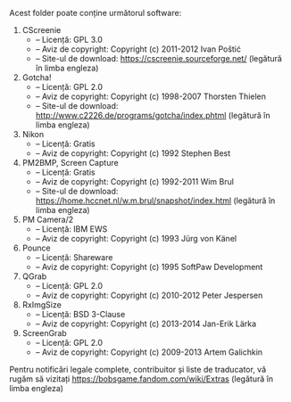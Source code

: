 Acest folder poate conține următorul software:

1. CScreenie
   - – Licență: GPL 3.0
   - – Aviz de copyright: Copyright (c) 2011-2012 Ivan Poštić
   - – Site-ul de download: https://cscreenie.sourceforge.net/ (legătură în limba engleza)
2. Gotcha!
   - – Licență: GPL 2.0
   - – Aviz de copyright: Copyright (c) 1998-2007 Thorsten Thielen
   - – Site-ul de download: http://www.c2226.de/programs/gotcha/index.phtml (legătură în limba engleza)
3. Nikon
   - – Licență: Gratis
   - – Aviz de copyright: Copyright (c) 1992 Stephen Best
4. PM2BMP, Screen Capture
   - – Licență: Gratis
   - – Aviz de copyright: Copyright (c) 1992-2011 Wim Brul
   - – Site-ul de download: https://home.hccnet.nl/w.m.brul/snapshot/index.html (legătură în limba engleza)
5. PM Camera/2
   - – Licență: IBM EWS
   - – Aviz de copyright: Copyright (c) 1993 Jürg von Känel
6. Pounce
   - – Licență: Shareware
   - – Aviz de copyright: Copyright (c) 1995 SoftPaw Development
7. QGrab
   - – Licență: GPL 2.0
   - – Aviz de copyright: Copyright (c) 2010-2012 Peter Jespersen
8. RxImgSize
   - – Licență: BSD 3-Clause
   - – Aviz de copyright: Copyright (c) 2013-2014 Jan-Erik Lärka
9. ScreenGrab
   - – Licență: GPL 2.0
   - – Aviz de copyright: Copyright (c) 2009-2013 Artem Galichkin

Pentru notificări legale complete, contribuitor și liste de traducator, vă rugăm să vizitați https://bobsgame.fandom.com/wiki/Extras (legătură în limba engleza)
